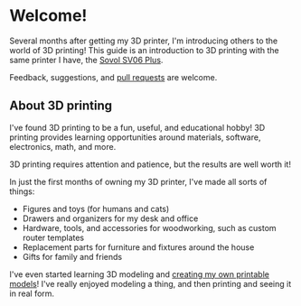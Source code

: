 # Welcome!

Several months after getting my 3D printer, I'm introducing others to the world
of 3D printing! This guide is an introduction to 3D printing with the same
printer I have, the [Sovol SV06 Plus][sovol-sv06-plus].

Feedback, suggestions, and [pull requests][repo-url] are welcome.

## About 3D printing

I've found 3D printing to be a fun, useful, and educational hobby! 3D printing
provides learning opportunities around materials, software, electronics, math,
and more.

3D printing requires attention and patience, but the results are well worth it!

In just the first months of owning my 3D printer, I've made all sorts of things:

* Figures and toys (for humans and cats)
* Drawers and organizers for my desk and office
* Hardware, tools, and accessories for woodworking, such as custom router
  templates
* Replacement parts for furniture and fixtures around the house
* Gifts for family and friends

I've even started learning 3D modeling and
[creating my own printable models][printables-profile]!
I've really enjoyed modeling a thing, and then printing and seeing it in real
form.


[printables-profile]: https://www.printables.com/@bulbasaur0_1139994
[repo-url]: https://github.com/smkent/3d.smkent.net
[sovol-sv06-plus]: https://sovol3d.com/products/sovol-sv06-plus-fully-open-source-3d-printer-with-linear-rail-structure

